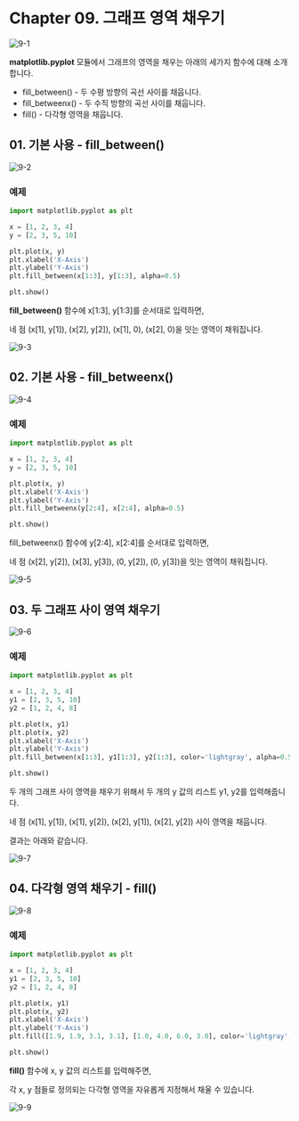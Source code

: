 # Chapter 09. 그래프 영역 채우기

![9-1](image/9/9-1.png)

**matplotlib.pyplot** 모듈에서 그래프의 영역을 채우는 아래의 세가지 함수에 대해 소개합니다.

- fill_between() - 두 수평 방향의 곡선 사이를 채웁니다.
- fill_betweenx() - 두 수직 방향의 곡선 사이를 채웁니다.
- fill() - 다각형 영역을 채웁니다.



## 01. 기본 사용 - fill_between()

![9-2](image/9/9-2.png)

### 예제

```python
import matplotlib.pyplot as plt

x = [1, 2, 3, 4]
y = [2, 3, 5, 10]

plt.plot(x, y)
plt.xlabel('X-Axis')
plt.ylabel('Y-Axis')
plt.fill_between(x[1:3], y[1:3], alpha=0.5)

plt.show()
```

**fill_between()** 함수에 x[1:3], y[1:3]를 순서대로 입력하면,

네 점 (x[1], y[1]), (x[2], y[2]), (x[1], 0), (x[2], 0)을 잇는 영역이 채워집니다.

![9-3](image/9/9-3.png)



## 02. 기본 사용 - fill_betweenx()

![9-4](image/9/9-4.png)

### 예제

```python
import matplotlib.pyplot as plt

x = [1, 2, 3, 4]
y = [2, 3, 5, 10]

plt.plot(x, y)
plt.xlabel('X-Axis')
plt.ylabel('Y-Axis')
plt.fill_betweenx(y[2:4], x[2:4], alpha=0.5)

plt.show()
```

fill_betweenx() 함수에 y[2:4], x[2:4]를 순서대로 입력하면,

네 점 (x[2], y[2]), (x[3], y[3]), (0, y[2]), (0, y[3])을 잇는 영역이 채워집니다.

![9-5](image/9/9-5.png)



## 03. 두 그래프 사이 영역 채우기

![9-6](image/9/9-6.png)

### 예제

```python
import matplotlib.pyplot as plt

x = [1, 2, 3, 4]
y1 = [2, 3, 5, 10]
y2 = [1, 2, 4, 8]

plt.plot(x, y1)
plt.plot(x, y2)
plt.xlabel('X-Axis')
plt.ylabel('Y-Axis')
plt.fill_between(x[1:3], y1[1:3], y2[1:3], color='lightgray', alpha=0.5)

plt.show()
```

두 개의 그래프 사이 영역을 채우기 위해서 두 개의 y 값의 리스트 y1, y2를 입력해줍니다.

네 점 (x[1], y[1]), (x[1], y[2]), (x[2], y[1]), (x[2], y[2]) 사이 영역을 채웁니다.

결과는 아래와 같습니다.

![9-7](image/9/9-7.png)



## 04. 다각형 영역 채우기 - fill()

![9-8](image/9/9-8.png)

### 예제

```python
import matplotlib.pyplot as plt

x = [1, 2, 3, 4]
y1 = [2, 3, 5, 10]
y2 = [1, 2, 4, 8]

plt.plot(x, y1)
plt.plot(x, y2)
plt.xlabel('X-Axis')
plt.ylabel('Y-Axis')
plt.fill([1.9, 1.9, 3.1, 3.1], [1.0, 4.0, 6.0, 3.0], color='lightgray', alpha=0.5)

plt.show()
```

**fill()** 함수에 x, y 값의 리스트를 입력해주면,

각 x, y 점들로 정의되는 다각형 영역을 자유롭게 지정해서 채울 수 있습니다.

![9-9](image/9/9-9.png)



